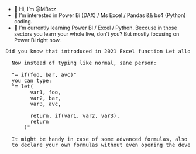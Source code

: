 - 👋 Hi, I’m @MBrcz
- 👀 I’m interested in Power Bi (DAX) / Ms Excel / Pandas && bs4 (Python) coding.
- 🌱 I’m currently learning Power BI / Excel / Python. Becouse in those sectors you learn your whole live, don't you? But mostly focusing on Power Bi right now.

<pre>
Did you know that introduced in 2021 Excel function Let allows you to "code" almost just like in normal programming languages? <br />
  Now instead of typing like normal, sane person: </br>
  "= if(foo, bar, avc)" 
  you can type:  
  "= let(  
        var1, foo,  
        var2, bar,  
        var3, avc,  

        return, if(var1, var2, var3), 
        return  
      )"  
      
  It might be handy in case of some advanced formulas, also you can combine it with "lambda", that allows you 
  to declare your own formulas without even opening the developer tab.
</pre>
<!---
MBrcz/MBrcz is a ✨ special ✨ repository because its `README.md` (this file) appears on your GitHub profile.
You can click the Preview link to take a look at your changes.
--->
